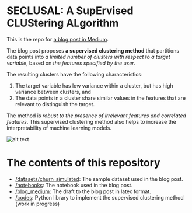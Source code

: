 # SECLUSAL: A SupErvised CLUStering ALgorithm

This is the repo for [a blog post in Medium](https://medium.com/@mail_59349/seclusal-a-supervised-clustering-algorithm-33db7a30593d).

The blog post proposes **a supervised clustering method** that partitions data points into *a limited number of clusters with respect to a target variable*, based on *the features specified by the user*.

The resulting clusters have the following characteristics: 
1. The target variable has low variance within a cluster, but has high variance between clusters, and 
2. The data points in a cluster share similar values in the features that are relevant to distinguish the target. 

The method is *robust to the presence of irrelevant features and correlated features*. This supervised clustering method also helps to increase the interpretability of machine learning models.

![alt text]([http://url/to/img.png](https://github.com/yoshisatose/seclusal/blob/main/blog_medium/images/block_function.png))

# The contents of this repository

- [/datasets/churn_simulated](/datasets/churn_simulated): The sample dataset used in the blog post.
- [/notebooks](/notebooks): The notebook used in the blog post.
- [/blog_medium](/blog_medium): The draft to the blog post in latex format.
- [/codes](/codes): Python library to implement the supervised clustering method (work in progress)
